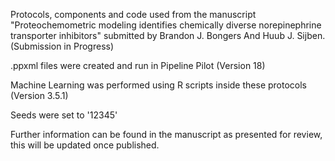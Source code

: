 Protocols, components and code used from the manuscript "Proteochemometric modeling identifies chemically diverse norepinephrine transporter inhibitors" submitted by Brandon J. Bongers And Huub J. Sijben. (Submission in Progress)

.ppxml files were created and run in Pipeline Pilot (Version 18)

Machine Learning was performed using R scripts inside these protocols (Version 3.5.1)

Seeds were set to '12345'

Further information can be found in the manuscript as presented for review, this will be updated once published.
